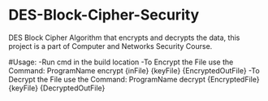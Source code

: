 # DES-Block-Cipher-Security
DES Block Cipher Algorithm that encrypts and decrypts the data, this project is a part of Computer and Networks Security Course.


#Usage:
-Run cmd in the build location
-To Encrypt the File use the Command: ProgramName encrypt {inFile} {keyFile} {EncryptedOutFile}
-To Decrypt the File use the Command: ProgramName decrypt {EncryptedFile} {keyFile} {DecryptedOutFile}
